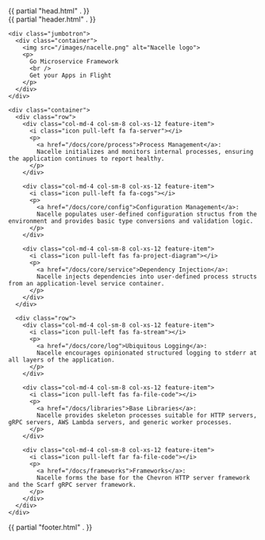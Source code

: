 <!DOCTYPE html>

<html lang="en">
{{ partial "head.html" . }}

<body>
  <div id="site-wrapper" class="landing">
    {{ partial "header.html" . }}

    <div class="jumbotron">
      <div class="container">
        <img src="/images/nacelle.png" alt="Nacelle logo">
        <p>
          Go Microservice Framework
          <br />
          Get your Apps in Flight
        </p>
      </div>
    </div>

    <div class="container">
      <div class="row">
        <div class="col-md-4 col-sm-8 col-xs-12 feature-item">
          <i class="icon pull-left fa fa-server"></i>
          <p>
            <a href="/docs/core/process">Process Management</a>:
            Nacelle initializes and monitors internal processes, ensuring the application continues to report healthy.
          </p>
        </div>

        <div class="col-md-4 col-sm-8 col-xs-12 feature-item">
          <i class="icon pull-left fa fa-cogs"></i>
          <p>
            <a href="/docs/core/config">Configuration Management</a>:
            Nacelle populates user-defined configuration structus from the environment and provides basic type conversions and validation logic.
          </p>
        </div>

        <div class="col-md-4 col-sm-8 col-xs-12 feature-item">
          <i class="icon pull-left fas fa-project-diagram"></i>
          <p>
            <a href="/docs/core/service">Dependency Injection</a>:
            Nacelle injects dependencies into user-defined process structs from an application-level service container.
          </p>
        </div>
      </div>

      <div class="row">
        <div class="col-md-4 col-sm-8 col-xs-12 feature-item">
          <i class="icon pull-left fas fa-stream"></i>
          <p>
            <a href="/docs/core/log">Ubiquitous Logging</a>:
            Nacelle encourages opinionated structured logging to stderr at all layers of the application.
          </p>
        </div>

        <div class="col-md-4 col-sm-8 col-xs-12 feature-item">
          <i class="icon pull-left fas fa-file-code"></i>
          <p>
            <a href="/docs/libraries">Base Libraries</a>:
            Nacelle provides skeleton processes suitable for HTTP servers, gRPC servers, AWS Lambda servers, and generic worker processes.
          </p>
        </div>

        <div class="col-md-4 col-sm-8 col-xs-12 feature-item">
          <i class="icon pull-left far fa-file-code"></i>
          <p>
            <a href="/docs/frameworks">Frameworks</a>:
            Nacelle forms the base for the Chevron HTTP server framework and the Scarf gRPC server framework.
          </p>
        </div>
      </div>
    </div>
  </div>

  {{ partial "footer.html" . }}
</body>
</html>
